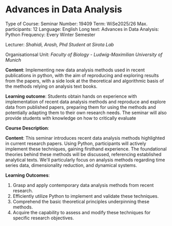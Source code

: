 # Advances in Data Analysis 

Type of Course: Seminar
Number: 19409
Term: WiSe2025/26
Max. participants: 12
Language: English
Long text: Advances in Data Analysis: Python
Frequency: Every Winter Semester

Lecturer:
*Shahidi, Arash, Phd Student at Sirota Lab*

Organisationsal Unit:
*Faculty of Biology - Ludwig-Maximilian University of Munich*

**Content**:
Implementing new data analysis methods used in recent publications in python, with the aim of reproducing and exploring results from the papers, with a side look at the theoretical and algorithmic basis of the methods relying on analysis text books.

**Learning outcome**:
Students obtain hands on experience with implementation of recent data analysis methods and reproduce and explore data from published papers, preparing them for using the methods and potentially adapting them to their own research needs. The seminar will also provide students with knowledge on how to critically evaluate 


**Course Description**:

**Content**: This seminar introduces recent data analysis methods highlighted in current research papers. Using Python, participants will actively implement these techniques, gaining firsthand experience. The foundational theories behind these methods will be discussed, referencing established analytical texts. We'll particularly focus on analysis methods regarding time series data, dimensionality reduction, and dynamical systems.

**Learning Outcomes**:

1. Grasp and apply contemporary data analysis methods from recent research.
2. Efficiently utilize Python to implement and validate these techniques.
3. Comprehend the basic theoretical principles underpinning these methods.
4. Acquire the capability to assess and modify these techniques for specific research objectives.




